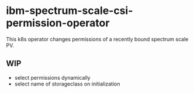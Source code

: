 # ibm-spectrum-scale-csi-permission-operator

This k8s operator changes permissions of a recently bound spectrum scale PV.

## WIP

- select permissions dynamically
- select name of storageclass on initialization
